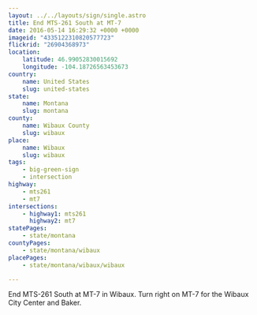 ```yaml
---
layout: ../../layouts/sign/single.astro
title: End MTS-261 South at MT-7
date: 2016-05-14 16:29:32 +0000 +0000
imageid: "4335122310820577723"
flickrid: "26904368973"
location:
    latitude: 46.99052830015692
    longitude: -104.18726563453673
country:
    name: United States
    slug: united-states
state:
    name: Montana
    slug: montana
county:
    name: Wibaux County
    slug: wibaux
place:
    name: Wibaux
    slug: wibaux
tags:
    - big-green-sign
    - intersection
highway:
    - mts261
    - mt7
intersections:
    - highway1: mts261
      highway2: mt7
statePages:
    - state/montana
countyPages:
    - state/montana/wibaux
placePages:
    - state/montana/wibaux/wibaux

---
```

End MTS-261 South at MT-7 in Wibaux.  Turn right on MT-7 for the Wibaux City Center and Baker.